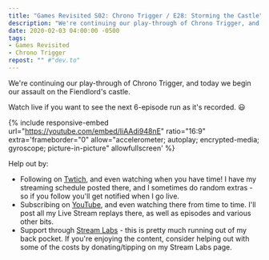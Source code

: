 ```yaml
---
title: "Games Revisited S02: Chrono Trigger / E28: Storming the Castle"
description: "We're continuing our play-through of Chrono Trigger, and today we begin our assault on the Fiendlord's castle."
date: 2020-02-03 04:00:00 -0500
tags:
- Games Revisited
- Chrono Trigger
repost: "" #"dev.to"
---
```


We're continuing our play-through of Chrono Trigger, and today we begin our assault on the Fiendlord's castle.

Watch live if you want to see the next 6-episode run as it's recorded. :smiley:
<!--more-->

{% include responsive-embed url="https://youtube.com/embed/IiAAdi948nE" ratio="16:9" extra='frameborder="0" allow="accelerometer; autoplay; encrypted-media; gyroscope; picture-in-picture" allowfullscreen' %}

Help out by:
 * Following on [Twtich](https://twitch.tv/AnonJr_Live), and even watching when you have time! I have my streaming schedule posted there, and I sometimes do random extras - so if you follow you'll get notified when I go live.
 * Subscribing on [YouTube](http://www.youtube.com/channel/UCXafqhKHbkSUIrq0LAuu0tw), and even watching there from time to time. I'll post all my Live Stream replays there, as well as episodes and various other bits.
 * Support through [Stream Labs](https://streamlabs.com/anonjr_live) - this is pretty much running out of my back pocket. If you're enjoying the content, consider helping out with some of the costs by donating/tipping on my Stream Labs page.